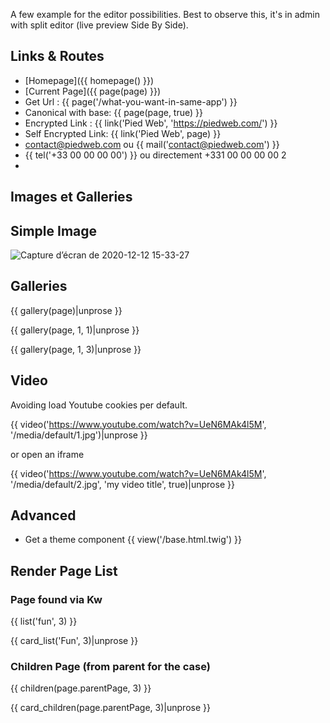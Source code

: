 A few example for the editor possibilities. Best to observe this, it's in admin with split editor (live preview Side By Side).

## Links & Routes

- [Homepage]({{ homepage() }})
- [Current Page]({{ page(page) }})
- Get Url : {{ page('/what-you-want-in-same-app') }}
- Canonical with base: {{ page(page, true) }}
- Encrypted Link : {{ link('Pied Web', 'https://piedweb.com/') }}
- Self Encrypted Link: {{ link('Pied Web', page) }}
- contact@piedweb.com ou {{ mail('contact@piedweb.com') }}
- {{ tel('+33 00 00 00 00') }} ou directement +331 00 00 00 00 2
-

## Images et Galleries

## Simple Image

![Capture d’écran de 2020-12-12 15-33-27](/media/default/1.jpg)

## Galleries

{{ gallery(page)|unprose }}

{{ gallery(page, 1, 1)|unprose }}

{{ gallery(page,  1, 3)|unprose }}

## Video

Avoiding load Youtube cookies per default.

{{ video('https://www.youtube.com/watch?v=UeN6MAk4l5M', '/media/default/1.jpg')|unprose }}

or open an iframe

{{ video('https://www.youtube.com/watch?v=UeN6MAk4l5M', '/media/default/2.jpg', 'my video title', true)|unprose }}

## Advanced

- Get a theme component {{ view('/base.html.twig') }}

## Render Page List

### Page found via Kw

{{  list('fun', 3) }}

{{  card_list('Fun', 3)|unprose }}

### Children Page (from parent for the case)

{{  children(page.parentPage, 3) }}

{{  card_children(page.parentPage, 3)|unprose }}
